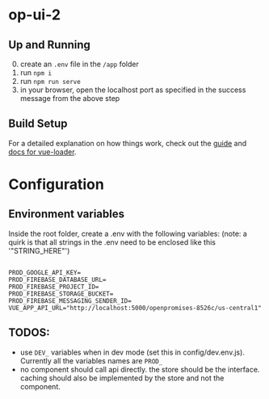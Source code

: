 # op-ui-2

## Up and Running
0. create an `.env` file in the `/app` folder
1. run `npm i`
2. run `npm run serve`
2. in your browser, open the localhost port as specified in the success message from the above step

## Build Setup

For a detailed explanation on how things work, check out the [guide](http://vuejs-templates.github.io/webpack/) and [docs for vue-loader](http://vuejs.github.io/vue-loader).

# Configuration

## Environment variables

Inside the root folder, create a .env with the following variables:
(note: a quirk is that all strings in the .env need to be enclosed like this '"STRING_HERE"')

```

PROD_GOOGLE_API_KEY=
PROD_FIREBASE_DATABASE_URL=
PROD_FIREBASE_PROJECT_ID=
PROD_FIREBASE_STORAGE_BUCKET=
PROD_FIREBASE_MESSAGING_SENDER_ID=
VUE_APP_API_URL="http://localhost:5000/openpromises-8526c/us-central1"

```

## TODOS:

- use `DEV_` variables when in dev mode (set this in config/dev.env.js). Currently all the variables names are `PROD_`
- no component should call api directly. the store should be the interface. caching should also be implemented by the store and not the component.

```

```

